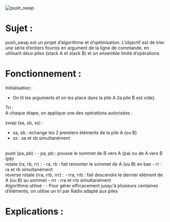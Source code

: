 ![push_swap](https://github.com/user-attachments/assets/0964941e-bf0f-4fec-9e55-0276531e1aaa)

# Sujet :
push_swap est un projet d’algorithme et d’optimisation. L’objectif est de trier une série d’entiers fournis en argument de la ligne de commande, en utilisant deux piles (stack A et stack B) et un ensemble limité d’opérations.

# Fonctionnement :
Initialisation : 
- On lit les arguments et on les place dans la pile A (la pile B est vide).

Tri : <br>
A chaque étape, on applique une des opérations autorisées :

swap (sa, sb, ss) :
- sa, sb : échange les 2 premiers éléments de la pile A (ou B)
- ss : sa et sb simultanément
<br>
push (pa, pb) :
- pa, pb : pousse le sommet de B vers A (pa) ou de A vers B (pb)
<br>
rotate (ra, rb, rr) :
- ra, rb : fait remonter le sommet de A (ou B) en bas
- rr : ra et rb simultanément
<br>
reverse rotate (rra, rrb, rrr) :
- rra, rrb : fait descendre le dernier élément de A (ou B) au sommet
- rrr	: rra et rrb simultanément
<br>
Algorithme utilisé :
- Pour gérer efficacement jusqu'à plusieurs centaines d’éléments, on utilise un tri par Radix adapté aux piles

# Explications :

